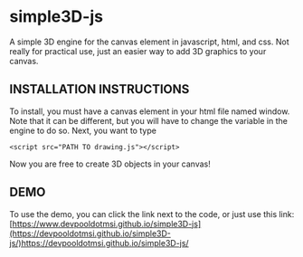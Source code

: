 # simple3D-js
A simple 3D engine for the canvas element in javascript, html, and css. Not really for practical use, just an easier way to add 3D graphics to your canvas.

## INSTALLATION INSTRUCTIONS

To install, you must have a canvas element in your html file named window. Note that it can be different, but you will have to change the variable in the engine to do so. Next, you want to type 
```
<script src="PATH TO drawing.js"></script>
```
Now you are free to create 3D objects in your canvas!

## DEMO

To use the demo, you can click the link next to the code, or just use this link: [https://www.devpooldotmsi.github.io/simple3D-js](https://devpooldotmsi.github.io/simple3D-js/)https://devpooldotmsi.github.io/simple3D-js/
